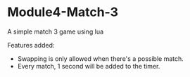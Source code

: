 # Module4-Match-3
A simple match 3 game using lua

Features added:
- Swapping is only allowed when there's a possible match.
- Every match, 1 second will be added to the timer.
